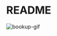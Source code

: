# README

![bookup-gif](https://github.com/andremude/rails-bookup/assets/71613801/decddb17-9f03-4165-bdd7-7349887e7b31)

